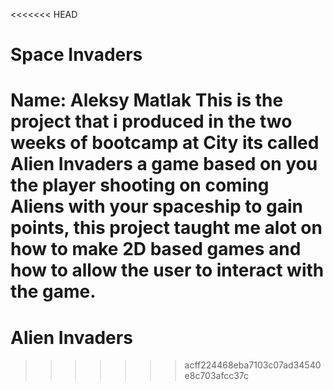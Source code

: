 <<<<<<< HEAD
# Space Invaders

Name: Aleksy Matlak
This is the project that i produced in the two weeks of bootcamp at City its called Alien Invaders a game based on you the player shooting on coming Aliens with your spaceship to gain points, this project taught me alot on how to make 2D based games and how to allow the user to interact with the game.
=======
# Alien Invaders
>>>>>>> acff224468eba7103c07ad34540e8c703afcc37c
